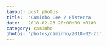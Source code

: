```yaml
---
layout: post_photos
title:  'Caminho Cee 2 Fisterra'
date:   2018-02-23 20:00:00 +0100
category: caminho
photos: 'photos/caminho/2018-02-23'
---
```


